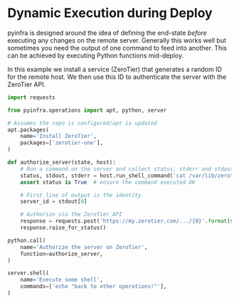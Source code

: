 # Dynamic Execution during Deploy

pyinfra is designed around the idea of defining the end-state _before_ executing any changes on the remote server. Generally this works well but sometimes you need the output of one command to feed into another. This can be achieved by executing Python functions mid-deploy.

In this example we install a service (ZeroTier) that generates a random ID for the remote host. We then use this ID to authenticate the server with the ZeroTier API.

```py
import requests

from pyinfra.operations import apt, python, server

# Assumes the repo is configured/apt is updated
apt.packages(
    name='Install ZeroTier',
    packages=['zerotier-one'],
)

def authorize_server(state, host):
    # Run a command on the server and collect status, stderr and stdout
    status, stdout, stderr = host.run_shell_command('cat /var/lib/zerotier-one/identity.public')
    assert status is True  # ensure the command executed OK

    # First line of output is the identity
    server_id = stdout[0]

    # Authorize via the ZeroTier API
    response = requests.post('https://my.zerotier.com/.../{0}'.format(server_id))
    response.raise_for_status()

python.call(
    name='Authorize the server on ZeroTier',
    function=authorize_server,
)

server.shell(
    name='Execute some shell',
    commands=['echo "back to other operations!"'],
)
```
